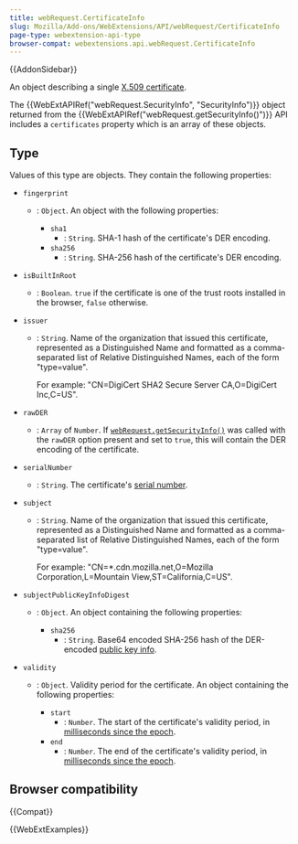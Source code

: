 ```yaml
---
title: webRequest.CertificateInfo
slug: Mozilla/Add-ons/WebExtensions/API/webRequest/CertificateInfo
page-type: webextension-api-type
browser-compat: webextensions.api.webRequest.CertificateInfo
---
```


{{AddonSidebar}}

An object describing a single [X.509 certificate](https://datatracker.ietf.org/doc/html/rfc5280).

The {{WebExtAPIRef("webRequest.SecurityInfo", "SecurityInfo")}} object returned from the {{WebExtAPIRef("webRequest.getSecurityInfo()")}} API includes a `certificates` property which is an array of these objects.

## Type

Values of this type are objects. They contain the following properties:

- `fingerprint`

  - : `Object`. An object with the following properties:

    - `sha1`
      - : `String`. SHA-1 hash of the certificate's DER encoding.
    - `sha256`
      - : `String`. SHA-256 hash of the certificate's DER encoding.

- `isBuiltInRoot`
  - : `Boolean`. `true` if the certificate is one of the trust roots installed in the browser, `false` otherwise.
- `issuer`

  - : `String`. Name of the organization that issued this certificate, represented as a Distinguished Name and formatted as a comma-separated list of Relative Distinguished Names, each of the form "type=value".

    For example: "CN=DigiCert SHA2 Secure Server CA,O=DigiCert Inc,C=US".

- `rawDER`
  - : `Array` of `Number`. If [`webRequest.getSecurityInfo()`](/en-US/docs/Mozilla/Add-ons/WebExtensions/API/webRequest/getSecurityInfo) was called with the `rawDER` option present and set to `true`, this will contain the DER encoding of the certificate.
- `serialNumber`
  - : `String`. The certificate's [serial number](https://datatracker.ietf.org/doc/html/rfc5280#section-4.1.2.2).
- `subject`

  - : `String`. Name of the organization that issued this certificate, represented as a Distinguished Name and formatted as a comma-separated list of Relative Distinguished Names, each of the form "type=value".

    For example: "CN=\*.cdn.mozilla.net,O=Mozilla Corporation,L=Mountain View,ST=California,C=US".

- `subjectPublicKeyInfoDigest`

  - : `Object`. An object containing the following properties:

    - `sha256`
      - : `String`. Base64 encoded SHA-256 hash of the DER-encoded [public key info](https://datatracker.ietf.org/doc/html/rfc5280#section-4.1.2.7).

- `validity`

  - : `Object`. Validity period for the certificate. An object containing the following properties:

    - `start`
      - : `Number`. The start of the certificate's validity period, in [milliseconds since the epoch](https://en.wikipedia.org/wiki/Unix_time).
    - `end`
      - : `Number`. The end of the certificate's validity period, in [milliseconds since the epoch](https://en.wikipedia.org/wiki/Unix_time).

## Browser compatibility

{{Compat}}

{{WebExtExamples}}
